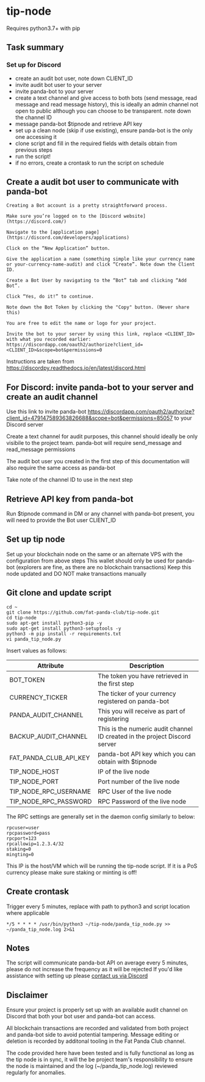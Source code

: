 # tip-node

Requires python3.7+ with pip

## Task summary

### Set up for Discord
* create an audit bot user, note down CLIENT_ID
* invite audit bot user to your server
* invite panda-bot to your server
* create a text channel and give access to both bots (send message, read message and read message history), this is ideally an admin channel not open to public although you can choose to be transparent. note down the channel ID
* message panda-bot $tipnode and retrieve API key
* set up a clean node (skip if use existing), ensure panda-bot is the only one accessing it
* clone script and fill in the required fields with details obtain from previous steps
* run the script!
* if no errors, create a crontask to run the script on schedule

## Create a audit bot user to communicate with panda-bot

```
Creating a Bot account is a pretty straightforward process.

Make sure you’re logged on to the [Discord website](https://discord.com/)

Navigate to the [application page](https://discord.com/developers/applications)

Click on the “New Application” button.

Give the application a name (something simple like your currency name or your-currency-name-audit) and click “Create”. Note down the Client ID.

Create a Bot User by navigating to the “Bot” tab and clicking “Add Bot”.

Click “Yes, do it!” to continue.

Note down the Bot Token by clicking the "Copy" button. (Never share this)

You are free to edit the name or logo for your project.

Invite the bot to your server by using this link, replace <CLIENT_ID> with what you recorded earlier:
https://discordapp.com/oauth2/authorize?client_id=<CLIENT_ID>&scope=bot&permissions=0

```

Instructions are taken from https://discordpy.readthedocs.io/en/latest/discord.html 


## For Discord: invite panda-bot to your server and create an audit channel

Use this link to invite panda-bot https://discordapp.com/oauth2/authorize?client_id=479147589363826688&scope=bot&permissions=85057 to your Discord server

Create a text channel for audit purposes, this channel should ideally be only visibile to the project team. panda-bot will require send_message and read_message permissions

The audit bot user you created in the first step of this documentation will also require the same access as panda-bot

Take note of the channel ID to use in the next step

## Retrieve API key from panda-bot

Run $tipnode command in DM or any channel with panda-bot present, you will need to provide the Bot user CLIENT_ID

## Set up tip node 

Set up your blockchain node on the same or an alternate VPS with the configuration from above steps
This wallet should only be used for panda-bot (explorers are fine, as there are no blockchain transactions)
Keep this node updated and DO NOT make transactions manually

## Git clone and update script

```
cd ~
git clone https://github.com/fat-panda-club/tip-node.git
cd tip-node
sudo apt-get install python3-pip -y
sudo apt-get install python3-setuptools -y
python3 -m pip install -r requirements.txt
vi panda_tip_node.py
```

Insert values as follows:

| Attribute  | Description |
| ------------- | ------------- |
| BOT_TOKEN | The token you have retrieved in the first step
| CURRENCY_TICKER  | The ticker of your currency registered on panda-bot  |
| PANDA_AUDIT_CHANNEL | This you will receive as part of registering |
| BACKUP_AUDIT_CHANNEL | This is the numeric audit channel ID created in the project Discord server |
| FAT_PANDA_CLUB_API_KEY  | panda-bot API key which you can obtain with $tipnode  |
| TIP_NODE_HOST | IP of the live node |
| TIP_NODE_PORT | Port number of the live node |
| TIP_NODE_RPC_USERNAME | RPC User of the live node |
| TIP_NODE_RPC_PASSWORD | RPC Password of the live node |


The RPC settings are generally set in the daemon config similarly to below:

```
rpcuser=user
rpcpassword=pass
rpcport=123
rpcallowip=1.2.3.4/32 
staking=0
mingting=0
```
This IP is the host/VM which will be running the tip-node script. If it is a PoS currency please make sure staking or minting is off!

## Create crontask 

Trigger every 5 minutes, replace with path to python3 and script location where applicable

`*/5 * * * * /usr/bin/python3 ~/tip-node/panda_tip_node.py >> ~/panda_tip_node.log 2>&1`



## Notes

The script will communicate panda-bot API on average every 5 minutes, please do not increase the frequency as it will be rejected
If you'd like assistance with setting up please [contact us via Discord](https://discord.gg/Hs57Jg4) 

## Disclaimer

Ensure your project is properly set up with an available audit channel on Discord that both your bot user and panda-bot can access.

All blockchain transactions are recorded and validated from both project and panda-bot side to avoid potential tampering. Message editing or deletion is recorded by additonal tooling in the Fat Panda Club channel.

The code provided here have been tested and is fully functional as long as the tip node is in sync, it will the be project team's responsibility to ensure the node is maintained and the log (~/panda_tip_node.log) reviewed regularly for anomalies.

